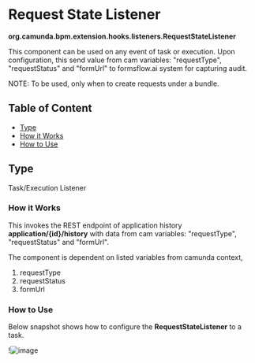 # Request State Listener 

**org.camunda.bpm.extension.hooks.listeners.RequestStateListener**

This component can be used on any event of task or execution. Upon configuration, this send value from cam variables: "requestType", "requestStatus" and "formUrl" to formsflow.ai system for capturing audit.

NOTE: To be used, only when to create requests under a bundle.

## Table of Content
* [Type](#type)
* [How it Works](#how-it-works)
* [How to Use](#how-to-use)

## Type

Task/Execution Listener

### How it Works

This invokes the REST endpoint of application history **application/{id}/history**  with data from cam variables: "requestType", "requestStatus" and "formUrl".

The component is dependent on listed variables from camunda context,
1. requestType 
2. requestStatus
3. formUrl

### How to Use

Below snapshot shows how to configure the **RequestStateListener** to a task. 

!![image](https://user-images.githubusercontent.com/85665463/230157498-7fdbda43-923a-4648-86fa-d825423bb6cc.png)


   
